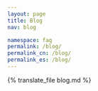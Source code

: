 ```yaml
---
layout: page
title: Blog
nav: blog

namespace: faq
permalink: /blog/
permalink_cn: /blog/
permalink_es: /blog/
---
```

{% translate_file blog.md %}
